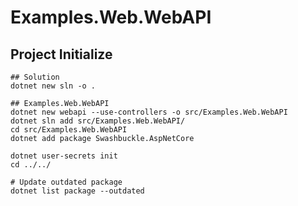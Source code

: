 # Examples.Web.WebAPI


## Project Initialize

```shell
## Solution
dotnet new sln -o .

## Examples.Web.WebAPI
dotnet new webapi --use-controllers -o src/Examples.Web.WebAPI
dotnet sln add src/Examples.Web.WebAPI/
cd src/Examples.Web.WebAPI
dotnet add package Swashbuckle.AspNetCore

dotnet user-secrets init
cd ../../

# Update outdated package
dotnet list package --outdated
```
